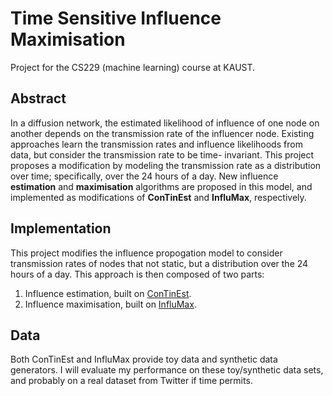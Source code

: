 Time Sensitive Influence Maximisation
=====================================

Project for the CS229 (machine learning) course at KAUST.

## Abstract

In a diffusion network, the estimated likelihood of influence of one node on another depends
on the transmission rate of the influencer node. Existing approaches learn the transmission
rates and influence likelihoods from data, but consider the transmission rate to be time-
invariant. This project proposes a modification by modeling the transmission rate as a distribution
over time; specifically, over the 24 hours of a day. New influence **estimation** and **maximisation**
algorithms are proposed in this model, and implemented as modifications of **ConTinEst** and **InfluMax**,
respectively.

## Implementation

This project modifies the influence propogation model to consider transmission rates
of nodes that not static, but a distribution over the 24 hours of a day. This approach
is then composed of two parts:

   1. Influence estimation, built on [ConTinEst](http://www.cc.gatech.edu/~ndu8/DuSonZhaMan-NIPS-2013.html).
   2. Influence maximisation, built on [InfluMax](http://people.tuebingen.mpg.de/manuelgr/influmax/).

## Data

Both ConTinEst and InfluMax provide toy data and synthetic data generators.
I will evaluate my performance on these toy/synthetic data sets, and probably
on a real dataset from Twitter if time permits.
